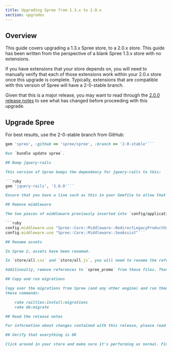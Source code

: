 ```yaml
---
title: Upgrading Spree from 1.3.x to 2.0.x
section: upgrades
---
```


## Overview

This guide covers upgrading a 1.3.x Spree store, to a 2.0.x store. This
guide has been written from the perspective of a blank Spree 1.3.x store with
no extensions.

If you have extensions that your store depends on, you will need to manually
verify that each of those extensions work within your 2.0.x store once this
upgrade is complete. Typically, extensions that are compatible with this
version of Spree will have a 2-0-stable branch.

Given that this is a major release, you may want to read through the [2.0.0 release notes](http://guides.spreecommerce.org/release_notes/spree_2_0_0.html) to see what has changed before proceeding with this upgrade.

## Upgrade Spree

For best results, use the 2-0-stable branch from GitHub:

```ruby
gem 'spree', :github => 'spree/spree', :branch => '2-0-stable'```

Run `bundle update spree`. 

## Bump jquery-rails

This version of Spree bumps the dependency for jquery-rails to this:

```ruby
gem 'jquery-rails', '3.0.0'```

Ensure that you have a line such as this in your Gemfile to allow that dependency.

## Remove middleware

The two pieces of middleware previously inserted into `config/application.rb` have now been deprecated. Remove these two lines:

```ruby
config.middleware.use "Spree::Core::Middleware::RedirectLegacyProductUrl"
config.middleware.use "Spree::Core::Middleware::SeoAssist"```

## Rename assets

In Spree 2, assets have been renamed.

In `store/all.css` and `store/all.js`, you will need to rename the references from `spree_core` to `spree_frontend`. Similarly to this, in `admin/all.css` and `admin/all.js`, you will need to rename the references from `spree_core` to `spree_backend`.

Additionally, remove references to `spree_promo` from these files. That component of Spree has now been merged with the Core component.

## Copy and run migrations

Copy over the migrations from Spree (and any other engine) and run them using
these commands:

    rake railties:install:migrations
    rake db:migrate

## Read the release notes

For information about changes contained with this release, please read the [2.0.0 Release Notes](http://guides.spreecommerce.org/release_notes/spree_2_0_0.html).

## Verify that everything is OK

Click around in your store and make sure it's performing as normal. Fix any deprecation warnings you see.

